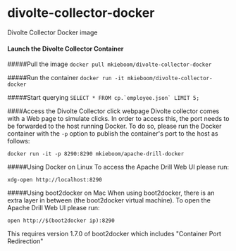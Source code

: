 # divolte-collector-docker
Divolte Collector Docker image

#### Launch the Divolte Collector Container

#####Pull the image
```docker pull mkieboom/divolte-collector-docker```

#####Run the container
```docker run -it mkieboom/divolte-collector-docker```

#####Start querying
```SELECT * FROM cp.`employee.json` LIMIT 5;```


####Access the Divolte Collector click webpage
Divolte collector comes with a Web page to simulate clicks. In order to access this, the port needs to be forwarded to the host running Docker. To do so, please run the Docker container with the `-p` option to publish the container's port to the host as follows:

```docker run -it -p 8290:8290 mkieboom/apache-drill-docker```

#####Using Docker on Linux
To access the Apache Drill Web UI please run:

```xdg-open http://localhost:8290```

#####Using boot2docker on Mac
When using boot2docker, there is an extra layer in between (the boot2docker virtual machine). To open the Apache Drill Web UI please run:

```open http://$(boot2docker ip):8290```

This requires version 1.7.0 of boot2docker which includes "Container Port Redirection"